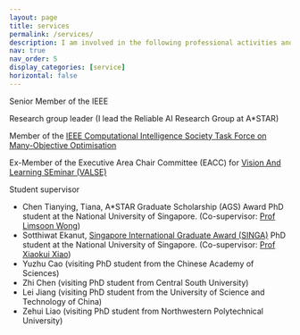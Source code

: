 ```yaml
---
layout: page
title: services
permalink: /services/
description: I am involved in the following professional activities and leadership
nav: true
nav_order: 5
display_categories: [service]
horizontal: false
---
```


Senior Member of the IEEE
	
Research group leader (I lead the Reliable AI Research Group at A*STAR)

Member of the <a href="http://www.cs.bham.ac.uk/~limx/MaOP.html">IEEE Computational Intelligence Society Task Force on Many-Objective Optimisation</a>

Ex-Member of the Executive Area Chair Committee (EACC) for <a href="http://valser.org/article-364-1.html">Vision And Learning SEminar (VALSE)</a>

Student supervisor
<ul>
<li>Chen Tianying, Tiana, A*STAR Graduate Scholarship (AGS) Award PhD student at the National University of Singapore. (Co-supervisor: <a href="https://www.comp.nus.edu.sg/~wongls/">Prof Limsoon Wong</a>)</li>	
<li>Sotthiwat Ekanut, <a href="https://www.a-star.edu.sg/Scholarships/for-graduate-studies/singapore-international-graduate-award-singa">Singapore International Graduate Award (SINGA)</a> PhD student at the National University of Singapore. (Co-supervisor: <a href="https://www.comp.nus.edu.sg/~xiaoxk/">Prof Xiaokui Xiao</a>)</li> 
<li>Yuzhu Cao (visiting PhD student from the Chinese Academy of Sciences)</li>
<li>Zhi Chen (visiting PhD student from Central South University)</li>
<li>Lei Jiang (visiting PhD student from the University of Science and Technology of China)</li>
<li>Zehui Liao (visiting PhD student from Northwestern Polytechnical University)</li>
</ul>


